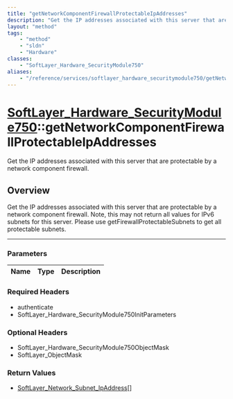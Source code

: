 ```yaml
---
title: "getNetworkComponentFirewallProtectableIpAddresses"
description: "Get the IP addresses associated with this server that are protectable by a network component firewall. Note, this may no... "
layout: "method"
tags:
    - "method"
    - "sldn"
    - "Hardware"
classes:
    - "SoftLayer_Hardware_SecurityModule750"
aliases:
    - "/reference/services/softlayer_hardware_securitymodule750/getNetworkComponentFirewallProtectableIpAddresses"
---
```

# [SoftLayer_Hardware_SecurityModule750](/reference/services/SoftLayer_Hardware_SecurityModule750)::getNetworkComponentFirewallProtectableIpAddresses

Get the IP addresses associated with this server that are protectable by a network component firewall.


## Overview 
Get the IP addresses associated with this server that are protectable by a network component firewall. Note, this may not return all values for IPv6 subnets for this server. Please use getFirewallProtectableSubnets to get all protectable subnets. 

-----

### Parameters 
|Name | Type | Description |
| --- | --- | --- |


### Required Headers
* authenticate
* SoftLayer_Hardware_SecurityModule750InitParameters


### Optional Headers
* SoftLayer_Hardware_SecurityModule750ObjectMask
* SoftLayer_ObjectMask

### Return Values
* <a href='/reference/datatypes/SoftLayer_Network_Subnet_IpAddress'>SoftLayer_Network_Subnet_IpAddress[] </a>




